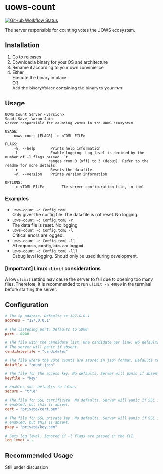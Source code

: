 # uows-count

[![GitHub Workflow Status](https://img.shields.io/github/workflow/status/uows-master/uows-count/Rust?logo=github)](https://github.com/uows-master/uows-count/actions)

The server responsible for counting votes the UOWS ecosystem.

## Installation
1. Go to releases
2. Download a binary for your OS and architecture
3. Rename it according to your own convinience
4. Either\
Execute the binary in place\
OR\
Add the binary/folder containing the binary to your `PATH`

## Usage
    UOWS Count Server <version>
    Saadi Save, Varun Jain
    Server responsible for counting votes in the UOWS ecosystem

    USAGE:
        uows-count [FLAGS] -c <TOML FILE>

    FLAGS:
        -h, --help       Prints help information
        -l               Enable logging. Log level is decided by the number of -l flags passed. It
                        ranges from 0 (off) to 3 (debug). Refer to the readme for more details.
        -r               Resets the datafile.
        -V, --version    Prints version information

    OPTIONS:
        -c <TOML FILE>        The server configuration file, in toml

### Examples
- `uows-count -c Config.toml` \
Only gives the config file. The data file is not reset. No logging.
- `uows-count -c Config.toml -r` \
The data file is reset. No logging
- `uows-count -c Config.toml -l` \
Critical errors are logged.
- `uows-count -c Config.toml -ll` \
All requests, config, etc. are logged
- `uows-count -c Config.toml -lll` \
Debug level logging. Should only be used during development.

### __[Important]__ Linux `ulimit` considerations
A low `ulimit` setting may cause the server to fail due to opening too many files. Therefore, it is recommended to run `ulimit -n 40000` in the terminal before starting the server.

## Configuration
```toml
# The ip address. Defaults to 127.0.0.1
address = "127.0.0.1"

# The listening port. Defaults to 5000
port = 8080

# The file with the candidate list. One candidate per line. No defaults.
# The server will panic if absent.
candidatesfile = "candidates"

# The file where the vote counts are stored in json format. Defaults to count.json.
datafile = "count.json"

# The file for the access key. No defaults. Server will panic if absent.
keyfile = "key"

# Enables SSL. Defaults to false.
secure = "true"

# The file for SSL certificate. No defaults. Server will panic if SSL is
# enabled, but this is absent.
cert = "private/cert.pem"

# The file for SSL private key. No defaults. Server will panic if SSL is
# enabled, but this is absent.
pkey = "private/key.pem"

# Sets log level. Ignored if -l flags are passed in the CLI.
log_level = 2
```

## Recommended Usage
Still under discussion
